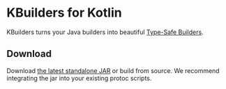KBuilders for Kotlin
========

KBuilders turns your Java builders into beautiful [Type-Safe Builders](http://kotlinlang.org/docs/reference/type-safe-builders.html).

Download
--------

Download [the latest standalone JAR][2] or build from source. We recommend integrating the jar into your existing protoc scripts.

[2]: https://github.com/asarazan/kbuilders/releases/download/1.0/kbuilders.jar
